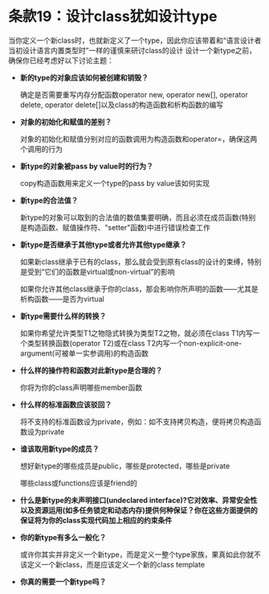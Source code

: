 # 条款19：设计class犹如设计type

当你定义一个新class时，也就新定义了一个type，因此你应该带着和“语言设计者当初设计语言内置类型时”一样的谨慎来研讨class的设计
设计一个新type之前，确保你已经考虑好以下讨论主题：

- **新的type的对象应该如何被创建和销毁？**
  
  确定是否需要重写内存分配函数operator new, operator new[], operator delete, operator delete[]以及class的构造函数和析构函数的编写

- **对象的初始化和赋值的差别？**
  
  对象的初始化和赋值分别对应的函数调用为构造函数和operator=，确保这两个调用的行为

- **新type的对象被pass by value时的行为？**

  copy构造函数用来定义一个type的pass by value该如何实现

- **新type的合法值？**

  新type的对象可以取到的合法值的数值集要明确，而且必须在成员函数(特别是构造函数、赋值操作符、"setter"函数)中进行错误检查工作

- **新type是否继承于其他type或者允许其他type继承？**

  如果新class继承于已有的class，那么就会受到原有class的设计的束缚，特别是受到“它们的函数是virtual或non-virtual”的影响
  
  如果你允许其他class继承于你的class，那会影响你所声明的函数——尤其是析构函数——是否为virtual

- **新type需要什么样的转换？**

  如果你希望允许类型T1之物隐式转换为类型T2之物，就必须在class T1内写一个类型转换函数(operator T2)或在class T2内写一个non-explicit-one-argument(可被单一实参调用)的构造函数

- **什么样的操作符和函数对此新type是合理的？**

  你将为你的class声明哪些member函数

- **什么样的标准函数应该驳回？**

  将不支持的标准函数设为private，例如：如不支持拷贝构造，便将拷贝构造函数设为private

- **谁该取用新type的成员？**

  想好新type的哪些成员是public，哪些是protected，哪些是private
  
  哪些class或functions应该是friend的

- **什么是新type的未声明接口(undeclared interface)?它对效率、异常安全性以及资源运用(如多任务锁定和动态内存)提供何种保证？你在这些方面提供的保证将为你的class实现代码加上相应的约束条件**

- **你的新type有多么一般化？**

  或许你其实并非定义一个新type，而是定义一整个type家族，果真如此你就不该定义一个新class，而是应该定义一个新的class template

- **你真的需要一个新type吗？**
